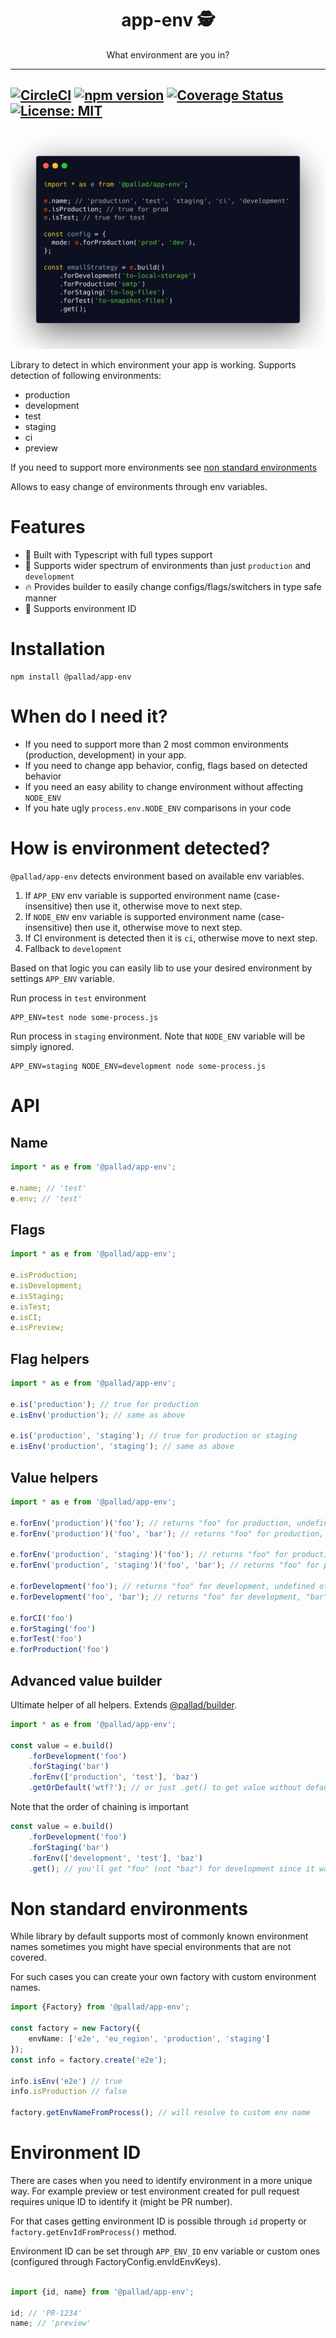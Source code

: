 <div align="center">
	<h1>app-env 🕵️</h1>
	<p>What environment are you in?</p>
</div>

---
[![CircleCI](https://circleci.com/gh/pallad-ts/app-env/tree/master.svg?style=svg)](https://circleci.com/gh/pallad-ts/app-env/tree/master)
[![npm version](https://badge.fury.io/js/@pallad%2Fapp-env.svg)](https://badge.fury.io/js/@pallad%2Fapp-env)
[![Coverage Status](https://coveralls.io/repos/github/pallad-ts/app-env/badge.svg?branch=master)](https://coveralls.io/github/pallad-ts/app-env?branch=master)
[![License: MIT](https://img.shields.io/badge/License-MIT-green.svg)](https://opensource.org/licenses/MIT)
---

![Example code](./assets/intro.png)

Library to detect in which environment your app is working. Supports detection of following environments:

- production
- development
- test
- staging
- ci
- preview

If you need to support more environments see [non standard environments](#non-standard-environments)

Allows to easy change of environments through env variables.

# Features

* 👷 Built with Typescript with full types support
* 📝 Supports wider spectrum of environments than just `production` and `development`
* 🔥 Provides builder to easily change configs/flags/switchers in type safe manner
* 📝 Supports environment ID

# Installation

```shell
npm install @pallad/app-env
```

# When do I need it?

* If you need to support more than 2 most common environments (production, development) in your app.
* If you need to change app behavior, config, flags based on detected behavior
* If you need an easy ability to change environment without affecting `NODE_ENV`
* If you hate ugly `process.env.NODE_ENV` comparisons in your code

# How is environment detected?

`@pallad/app-env` detects environment based on available env variables.

1. If `APP_ENV` env variable is supported environment name (case-insensitive) then use it, otherwise move to next step.
2. If `NODE_ENV` env variable is supported environment name (case-insensitive) then use it, otherwise move to next step.
3. If CI environment is detected then it is `ci`, otherwise move to next step.
4. Fallback to `development`

Based on that logic you can easily lib to use your desired environment by settings `APP_ENV` variable.

Run process in `test` environment

```shell
APP_ENV=test node some-process.js
```

Run process in `staging` environment. Note that `NODE_ENV` variable will be simply ignored.

```shell
APP_ENV=staging NODE_ENV=development node some-process.js
```

# API

## Name

```typescript
import * as e from '@pallad/app-env';

e.name; // 'test'
e.env; // 'test'
```

## Flags

```typescript
import * as e from '@pallad/app-env';

e.isProduction;
e.isDevelopment;
e.isStaging;
e.isTest;
e.isCI;
e.isPreview;
```

## Flag helpers

```typescript
import * as e from '@pallad/app-env';

e.is('production'); // true for production
e.isEnv('production'); // same as above

e.is('production', 'staging'); // true for production or staging
e.isEnv('production', 'staging'); // same as above
```

## Value helpers

```typescript
import * as e from '@pallad/app-env';

e.forEnv('production')('foo'); // returns "foo" for production, undefined otherwise
e.forEnv('production')('foo', 'bar'); // returns "foo" for production, "bar" otherwise

e.forEnv('production', 'staging')('foo'); // returns "foo" for production or staging, undefined otherwise
e.forEnv('production', 'staging')('foo', 'bar'); // returns "foo" for production or staging, "bar" otherwise

e.forDevelopment('foo'); // returns "foo" for development, undefined otherwise
e.forDevelopment('foo', 'bar'); // returns "foo" for development, "bar" otherwise

e.forCI('foo')
e.forStaging('foo')
e.forTest('foo')
e.forProduction('foo')
```

## Advanced value builder

Ultimate helper of all helpers. Extends [@pallad/builder](https://github.com/pallad-ts/builder).

```typescript
import * as e from '@pallad/app-env';

const value = e.build()
	.forDevelopment('foo')
	.forStaging('bar')
	.forEnv(['production', 'test'], 'baz')
	.getOrDefault('wtf?'); // or just .get() to get value without default
```

Note that the order of chaining is important

```typescript
const value = e.build()
	.forDevelopment('foo')
	.forStaging('bar')
	.forEnv(['development', 'test'], 'baz')
	.get(); // you'll get "foo" (not "baz") for development since it was first evaluated rule
```

# Non standard environments

While library by default supports most of commonly known environment names sometimes you might have special environments
that are not covered.

For such cases you can create your own factory with custom environment names.

```typescript
import {Factory} from '@pallad/app-env';

const factory = new Factory({
	envName: ['e2e', 'eu_region', 'production', 'staging']
});
const info = factory.create('e2e');

info.isEnv('e2e') // true
info.isProduction // false

factory.getEnvNameFromProcess(); // will resolve to custom env name
```

# Environment ID

There are cases when you need to identify environment in a more unique way.
For example preview or test environment created for pull request requires unique ID to identify it (might be PR number).

For that cases getting environment ID is possible through `id` property or `factory.getEnvIdFromProcess()` method.

Environment ID can be set through `APP_ENV_ID` env variable or custom ones (configured through
FactoryConfig.envIdEnvKeys).

```typescript

import {id, name} from '@pallad/app-env';

id; // 'PR-1234'
name; // 'preview'
```
